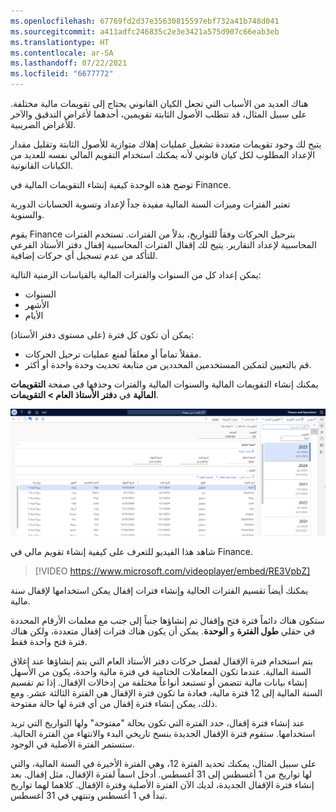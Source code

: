 ```yaml
---
ms.openlocfilehash: 67769fd2d37e35630815597ebf732a41b748d041
ms.sourcegitcommit: a411adfc246835c2e3e3421a575d907c66eab3eb
ms.translationtype: HT
ms.contentlocale: ar-SA
ms.lasthandoff: 07/22/2021
ms.locfileid: "6677772"
---
```

هناك العديد من الأسباب التي تجعل الكيان القانوني يحتاج إلى تقويمات مالية مختلفة. على سبيل المثال، قد تتطلب الأصول الثابتة تقويمين، أحدهما لأغراض التدقيق والآخر للأغراض الضريبية. 

يتيح لك وجود تقويمات متعددة تشغيل عمليات إهلاك متوازية للأصول الثابتة وتقليل مقدار الإعداد المطلوب لكل كيان قانوني لأنه يمكنك استخدام التقويم المالي نفسه للعديد من الكيانات القانونية. 
 
توضح هذه الوحدة كيفية إنشاء التقويمات المالية في Finance.

تعتبر الفترات وميزات السنة المالية مفيدة جداً لإعداد وتسوية الحسابات الدورية والسنوية. 

يقوم Finance بترحيل الحركات وفقاً للتواريخ، بدلاً من الفترات. تستخدم الفترات المحاسبية لإعداد التقارير. يتيح لك إقفال الفترات المحاسبية إقفال دفتر الأستاذ الفرعي للتأكد من عدم تسجيل أي حركات إضافية.

يمكن إعداد كل من السنوات والفترات المالية بالقياسات الزمنية التالية:

- السنوات
- الأشهر
- الأيام

يمكن أن تكون كل فترة (على مستوى دفتر الأستاذ):

- مقفلاً تماماً أو معلقاً لمنع عمليات ترحيل الحركات.
- قم بالتعيين لتمكين المستخدمين المحددين من متابعة تحديث وحدة واحدة أو أكثر.

يمكنك إنشاء التقويمات المالية والسنوات المالية والفترات وحذفها في صفحة **التقويمات المالية** في **دفتر الأستاذ العام > التقويمات**. 
 
![لقطة شاشة لصفحة التقويمات المالية.](../media/fiscal-calendars.png)

شاهد هذا الفيديو للتعرف على كيفية إنشاء تقويم مالي في Finance.
&nbsp;                                                                                                                                               

 > [!VIDEO https://www.microsoft.com/videoplayer/embed/RE3VpbZ]


يمكنك أيضاً تقسيم الفترات الحالية وإنشاء فترات إقفال يمكن استخدامها لإقفال سنة مالية.

ستكون هناك دائماً فترة فتح وإقفال تم إنشاؤها جنباً إلى جنب مع معلمات الأرقام المحددة في حقلي **طول الفترة** و **الوحدة**. يمكن أن يكون هناك فترات إقفال متعددة، ولكن هناك فترة فتح واحدة فقط. 

يتم استخدام فترة الإقفال لفصل حركات دفتر الأستاذ العام التي يتم إنشاؤها عند إغلاق السنة المالية. عندما تكون المعاملات الختامية في فترة مالية واحدة، يكون من الأسهل إنشاء بيانات مالية تتضمن أو تستبعد أنواعاً مختلفة من إدخالات الإقفال. إذا تم تقسيم السنة المالية إلى 12 فترة مالية، فعادة ما تكون فترة الإقفال هي الفترة الثالثة عشر. ومع ذلك، يمكن إنشاء فترة إقفال من أي فترة لها حالة مفتوحة.

عند إنشاء فترة إقفال، حدد الفترة التي تكون بحالة "مفتوحة" ولها التواريخ التي تريد استخدامها. ستقوم فترة الإقفال الجديدة بنسخ تاريخي البدء والانتهاء من الفترة الحالية. ستستمر الفترة الأصلية في الوجود. 

على سبيل المثال، يمكنك تحديد الفترة 12، وهي الفترة الأخيرة في السنة المالية، والتي لها تواريخ من 1 أغسطس إلى 31 أغسطس. أدخل اسماً لفترة الإقفال، مثل إقفال. بعد إنشاء فترة الإقفال الجديدة، لديك الآن الفترة الأصلية وفترة الإقفال. كلاهما لهما تواريخ تبدأ في 1 أغسطس وتنتهي في 31 أغسطس.

